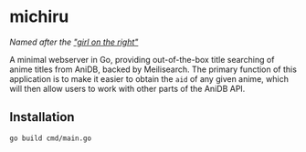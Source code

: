 # michiru
_Named after the ["girl on the right"](https://wiki.anidb.net/Who_is_that_girl)_

A minimal webserver in Go, providing out-of-the-box title searching of anime titles from AniDB, backed by Meilisearch.
The primary function of this application is to make it easier to obtain the `aid` of any given anime, which will then allow users to work with other parts of the AniDB API.

## Installation
`go build cmd/main.go`
